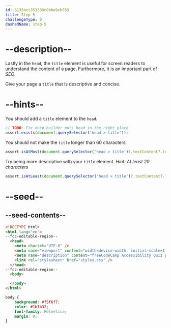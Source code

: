 ```yaml
---
id: 6133acc353338c0bba9cb553
title: Step 5
challengeType: 0
dashedName: step-5
---
```


# --description--

Lastly in the `head`, the `title` element is useful for screen readers to understand the content of a page. Furthermore, it is an important part of _SEO_.

Give your page a `title` that is descriptive and concise.

# --hints--

You should add a `title` element to the `head`.

```js
// TODO: Fix once builder puts head in the right place
assert.exists(document.querySelector('head > title'));
```

You should not make the `title` longer than 60 characters.

```js
assert.isAtMost(document.querySelector('head > title')?.textContent?.length, 60);
```

Try being more descriptive with your `title` element. _Hint: At least 20 characters_

```js
assert.isAtLeast(document.querySelector('head > title')?.textContent?.length, 20);
```

# --seed--

## --seed-contents--

```html
<!DOCTYPE html>
<html lang="en">
--fcc-editable-region--
  <head>
    <meta charset="UTF-8" />
    <meta name="viewport" content="width=device-width, initial-scale=1.0" />
    <meta name="description" content="freeCodeCamp Accessibility Quiz practice project" />
    <link rel="stylesheet" href="styles.css" />
  </head>
--fcc-editable-region--
  <body>

  </body>
</html>

```

```css
body {
    background: #f5f6f7;
    color: #1b1b32;
    font-family: Helvetica;
    margin: 0;
}
```
